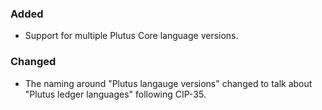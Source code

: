 ### Added

- Support for multiple Plutus Core language versions.

### Changed

- The naming around "Plutus langauge versions" changed to talk about "Plutus ledger languages" following CIP-35.
